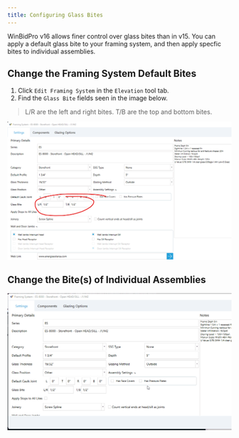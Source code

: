 ```yaml
---
title: Configuring Glass Bites
---
```


WinBidPro v16 allows finer control over glass bites than in v15. You can apply a default glass bite to your framing system, and then apply specfic bites to individual assemblies.

## Change the Framing System Default Bites

1. Click `Edit Framing System` in the `Elevation` tool tab.
2. Find the `Glass Bite` fields seen in the image below.

> L/R are the left and right bites.
> T/B are the top and bottom bites.

![img](../../static/screenshots/default-glass-bites.png)

## Change the Bite(s) of Individual Assemblies

![img](../../static/screenshots/glass-bite-overrides.gif)